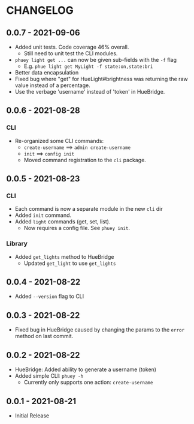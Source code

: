# CHANGELOG

## 0.0.7 - 2021-09-06
* Added unit tests. Code coverage 46% overall.
  - Still need to unit test the CLI modules.
* `phuey light get ...` can now be given sub-fields with the `-f` flag
  - E.g. `phue light get MyLight -f state:on,state:bri`
* Better data encapsulation
* Fixed bug where "get" for HueLight#brightness was returning the raw value instead of a percentage.
* Use the verbage 'username' instead of 'token' in HueBridge.

## 0.0.6 - 2021-08-28
### CLI
* Re-organized some CLI commands:
  * `create-username` ==> `admin create-username`
  * `init` ==> `config init`
  * Moved command registration to the `cli` package.

## 0.0.5 - 2021-08-23
### CLI
* Each command is now a separate module in the new `cli` dir
* Added `init` command.
* Added `light` commands (get, set, list).
  * Now requires a config file. See `phuey init`.

### Library
* Added `get_lights` method to HueBridge
  - Updated `get_light` to use `get_lights`

## 0.0.4 - 2021-08-22
* Added `--version` flag to CLI

## 0.0.3 - 2021-08-22
* Fixed bug in HueBridge caused by changing the params to the `error` method
  on last commit.

## 0.0.2 - 2021-08-22
* HueBridge: Added ability to generate a username (token)
* Added simple CLI: `phuey -h`
  - Currently only supports one action: `create-username`

## 0.0.1 - 2021-08-21
* Initial Release
